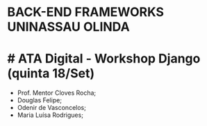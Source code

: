 # BACK-END FRAMEWORKS UNINASSAU OLINDA

# # ATA Digital - Workshop Django (quinta 18/Set)
- Prof. Mentor Cloves Rocha;
- Douglas Felipe;
- Odenir de Vasconcelos;
- Maria Luísa Rodrigues; 